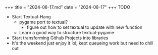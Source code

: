 +++
title = "2024-08-17.md"
date = "2024-08-17"
+++
TODO

 - Start Textual-Hang
	 - pygame port to textual?
		 - figure out how to set textual to update with new function
	 - Learn a good way to structure textual-pygame
 - Start transforming Github Projects into libraries
 - It's the weekend just enjoy it lol, kept queueing work but need to chill out
	